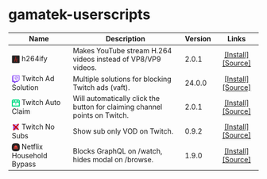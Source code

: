 # gamatek-userscripts

| Name                                                                                                                                                                                          | Description                                                                | Version | Links                                                                                                                                                                                                                  |
| --------------------------------------------------------------------------------------------------------------------------------------------------------------------------------------------- | -------------------------------------------------------------------------- |-------- | :--------------------------------------------------------------------------------------------------------------------------------------------------------------------------------------------------------------------: |
| <img src="https://raw.githubusercontent.com/Gamatek/gamatek-userscripts/refs/heads/main/h264ify/icon128.png" width="16" height="16" align="center">                  h264ify                  | Makes YouTube stream H.264 videos instead of VP8/VP9 videos.               | 2.0.1   | [[Install]](https://github.com/Gamatek/gamatek-userscripts/raw/refs/heads/main/h264ify/h264ify.user.js)                                   [[Source]](https://github.com/erkserkserks/h264ify)                          |
| <img src="https://raw.githubusercontent.com/Gamatek/gamatek-userscripts/refs/heads/main/twitch-ad-solutions/icon128.png" width="16" height="16" align="center">      Twitch Ad Solution       | Multiple solutions for blocking Twitch ads (vaft).                         | 24.0.0  | [[Install]](https://github.com/Gamatek/gamatek-userscripts/raw/refs/heads/main/twitch-ad-solutions/vaft.user.js)                          [[Source]](https://github.com/pixeltris/TwitchAdSolutions)                   |
| <img src="https://raw.githubusercontent.com/Gamatek/gamatek-userscripts/refs/heads/main/twitch-auto-claim/icon128.png" width="16" height="16" align="center">        Twitch Auto Claim        | Will automatically click the button for claiming channel points on Twitch. | 2.0.1   | [[Install]](https://github.com/Gamatek/gamatek-userscripts/raw/refs/heads/main/twitch-auto-claim/twitch-auto-claim.user.js)               [[Source]](https://github.com/mikeyaworski/Auto-Claim-Twitch-Channel-Points) |
| <img src="https://raw.githubusercontent.com/Gamatek/gamatek-userscripts/refs/heads/main/twitch-no-subs/icon128.png" width="16" height="16" align="center">           Twitch No Subs           | Show sub only VOD on Twitch.                                               | 0.9.2   | [[Install]](https://github.com/Gamatek/gamatek-userscripts/raw/refs/heads/main/twitch-no-subs/twitch-no-subs.user.js)                     [[Source]](https://github.com/besuper/TwitchNoSub)                           |
| <img src="https://raw.githubusercontent.com/Gamatek/gamatek-userscripts/refs/heads/main/netflix-household-bypass/icon128.png" width="16" height="16" align="center"> Netflix Household Bypass | Blocks GraphQL on /watch, hides modal on /browse.                          | 1.9.0   | [[Install]](https://github.com/Gamatek/gamatek-userscripts/raw/refs/heads/main/netflix-household-bypass/netflix-household-bypass.user.js) [[Source]](https://github.com/Amachik/HouseholdNoMore)                       |